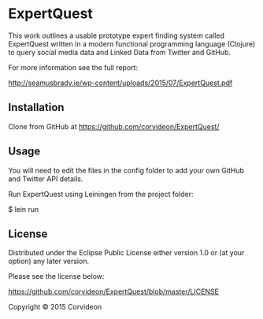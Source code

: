 # ExpertQuest

This work outlines a usable prototype expert finding system called ExpertQuest written in a modern functional programming language (Clojure) to query social media data and Linked Data from Twitter and GitHub.

For more information see the full report:

http://seamusbrady.ie/wp-content/uploads/2015/07/ExpertQuest.pdf

## Installation

Clone from GitHub at https://github.com/corvideon/ExpertQuest/


## Usage

You will need to edit the files in the config folder to add your own GitHub and Twitter API details.

Run ExpertQuest using Leiningen from the project folder:

$ lein run


## License

Distributed under the Eclipse Public License either version 1.0 or (at
your option) any later version.

Please see the license below:

https://github.com/corvideon/ExpertQuest/blob/master/LICENSE

Copyright © 2015 Corvideon


